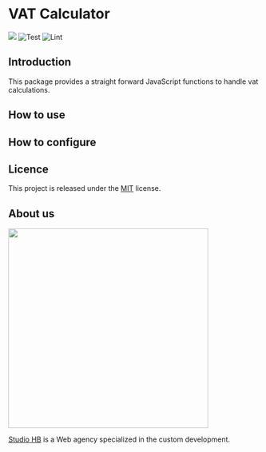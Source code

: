 # VAT Calculator

![](https://img.shields.io/github/license/studiohb/change-me)
![Test](https://github.com/studiohb/vat-calculator/workflows/Test/badge.svg)
![Lint](https://github.com/studiohb/vat-calculator/workflows/Lint/badge.svg)

## Introduction

This package provides a straight forward JavaScript functions to handle vat calculations.

## How to use

## How to configure

## Licence

This project is released under the [MIT](https://opensource.org/licenses/MIT) license.

## About us

<img src="https://www.studio-hb.com/assets/logo-studio-hb-b65681ecbcfbb2c56154ef3da19c09cf20378bb4e341e5f9b57ab319bfec43bc.svg" width="400" />

[Studio HB](https://www.studio-hb.com/) is a Web agency specialized in the custom development.
